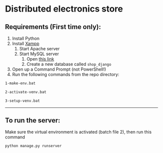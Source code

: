 # Distributed electronics store
 
## Requirements (First time only):
1. Install Python
2. Install [Xampp](https://www.apachefriends.org/)
   1. Start Apache server
   2. Start MySQL server
      1. Open [this link](http://localhost/phpmyadmin)
      2. Create a new database called `shop_django`
3. Open up a Command Prompt (not PowerShell!)
4. Run the following commands from the repo directory:
```cmd
1-make-env.bat
```
```cmd
2-activate-venv.bat
```
```cmd
3-setup-venv.bat
```
---
## To run the server:
Make sure the virtual environment is activated (batch file 2), then run this command
```cmd
python manage.py runserver
```